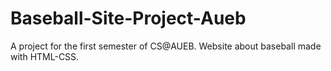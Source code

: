 # Baseball-Site-Project-Aueb
A project for the first semester of CS@AUEB. Website about baseball made with HTML-CSS.
